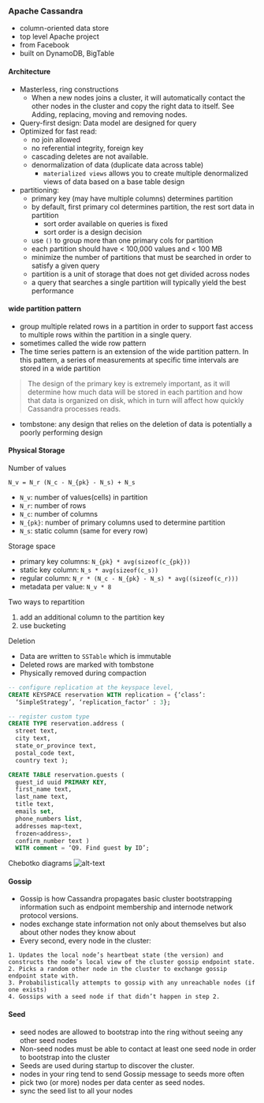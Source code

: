
### Apache Cassandra
* column-oriented data store
* top level Apache project
* from Facebook
* built on DynamoDB, BigTable

#### Architecture
* Masterless, ring constructions
  - When a new nodes joins a cluster, it will automatically contact the other nodes in the cluster and copy the right data to itself. See Adding, replacing, moving and removing nodes.
* Query-first design: Data model are designed for query
* Optimized for fast read:
  - no join allowed
  - no referential integrity, foreign key
  - cascading deletes are not available.
  - denormalization of data (duplicate data across table)
    * `materialized views` allows you to create multiple denormalized views of data based on a base table design
* partitioning:
  - primary key (may have multiple columns) determines partition
  - by default, first primary col determines partition, the rest sort data in partition
    * sort order available on queries is fixed
    * sort order is a design decision
  - use `()` to group more than one primary cols for partition
  - each partition should have < 100,000 values and < 100 MB
  - minimize the number of partitions that must be searched in order to satisfy a given query
  - partition is a unit of storage that does not get divided across nodes
  - a query that searches a single partition will typically yield the best performance

#### wide partition pattern
* group multiple related rows in a partition in order to support fast access to multiple rows within the partition in a single query.
* sometimes called the wide row pattern
* The time series pattern is an extension of the wide partition pattern. In this pattern, a series of measurements at specific time intervals are stored in a wide partition

> The design of the primary key is extremely important, as it will determine how much data will be stored in each partition and how that data is organized on disk, which in turn will affect how quickly Cassandra processes reads.

* tombstone: any design that relies on the deletion of data is potentially a poorly performing design

#### Physical Storage
Number of values
```
N_v = N_r (N_c - N_{pk} - N_s) + N_s
```
* `N_v`: number of values(cells) in partition
* `N_r`: number of rows
* `N_c`: number of columns
* `N_{pk}`: number of primary columns used to determine partition
* `N_s`: static column (same for every row)

Storage space
* primary key columns: `N_{pk} * avg(sizeof(c_{pk}))`
* static key column: `N_s * avg(sizeof(c_s))`
* regular column: `N_r * (N_c - N_{pk} - N_s) * avg((sizeof(c_r)))`
* metadata per value: `N_v * 8`

Two ways to repartition
1. add an additional column to the partition key
2. use bucketing

Deletion
* Data are written to `SSTable` which is immutable
* Deleted rows are marked with tombstone
* Physically removed during compaction

```sql
-- configure replication at the keyspace level,
CREATE KEYSPACE reservation WITH replication = {‘class’:
  ‘SimpleStrategy’, ‘replication_factor’ : 3};

-- register custom type
CREATE TYPE reservation.address (
  street text,
  city text,
  state_or_province text,
  postal_code text,
  country text );

CREATE TABLE reservation.guests (
  guest_id uuid PRIMARY KEY,
  first_name text,
  last_name text,
  title text,
  emails set,
  phone_numbers list,
  addresses map<text,
  frozen<address>,
  confirm_number text )
  WITH comment = ‘Q9. Find guest by ID’;
```

 Chebotko diagrams
 ![alt-text](assets/data_modeling_chebotko_physical.png)

#### Gossip
* Gossip is how Cassandra propagates basic cluster bootstrapping information such as endpoint membership and internode network protocol versions.
* nodes exchange state information not only about themselves but also about other nodes they know about
* Every second, every node in the cluster:
```
1. Updates the local node’s heartbeat state (the version) and constructs the node’s local view of the cluster gossip endpoint state.
2. Picks a random other node in the cluster to exchange gossip endpoint state with.
3. Probabilistically attempts to gossip with any unreachable nodes (if one exists)
4. Gossips with a seed node if that didn’t happen in step 2.
```

#### Seed
* seed nodes are allowed to bootstrap into the ring without seeing any other seed nodes
* Non-seed nodes must be able to contact at least one seed node in order to bootstrap into the cluster
* Seeds are used during startup to discover the cluster.
* nodes in your ring tend to send Gossip message to seeds more often
* pick two (or more) nodes per data center as seed nodes.
* sync the seed list to all your nodes
